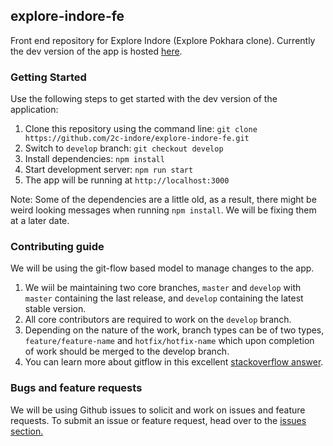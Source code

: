 ## explore-indore-fe

Front end repository for Explore Indore (Explore Pokhara clone). Currently the dev version of the app is hosted [here](http://exploreindore.klldev.org).

### Getting Started
Use the following steps to get started with the dev version of the application:

1. Clone this repository using the command line: `git clone https://github.com/2c-indore/explore-indore-fe.git`
2. Switch to `develop` branch: `git checkout develop`
3. Install dependencies: `npm install`
4. Start development server: `npm run start`
5. The app will be running at `http://localhost:3000`

Note: Some of the dependencies are a little old, as a result, there might be weird looking messages when running `npm install`. We will be fixing them at a later date.


### Contributing guide
We will be using the git-flow based model to manage changes to the app.

1. We wiil be maintaining two core branches, `master` and `develop` with `master` containing the last release, and `develop` containing the latest stable version.
2. All core contributors are required to work on the `develop` branch.
3. Depending on the nature of the work, branch types can be of two types, `feature/feature-name` and `hotfix/hotfix-name` which upon completion of work should be merged to the develop branch.
4. You can learn more about gitflow in this excellent [stackoverflow answer](https://softwareengineering.stackexchange.com/questions/255404/how-to-use-github-branches-and-automatic-releases-for-version-management).


### Bugs and feature requests

We will be using Github issues to solicit and work on issues and feature requests. To submit an issue or feature request, head over to the [issues section.](https://github.com/2c-indore/explore-indore-fe/issues/new/choose)
